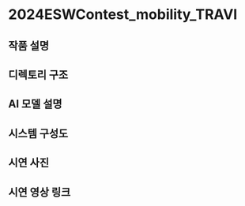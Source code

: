 # 2024ESWContest_mobility_TRAVI

## 작품 설명



## 디렉토리 구조


## AI 모델 설명


## 시스템 구성도


## 시연 사진

## 시연 영상 링크
